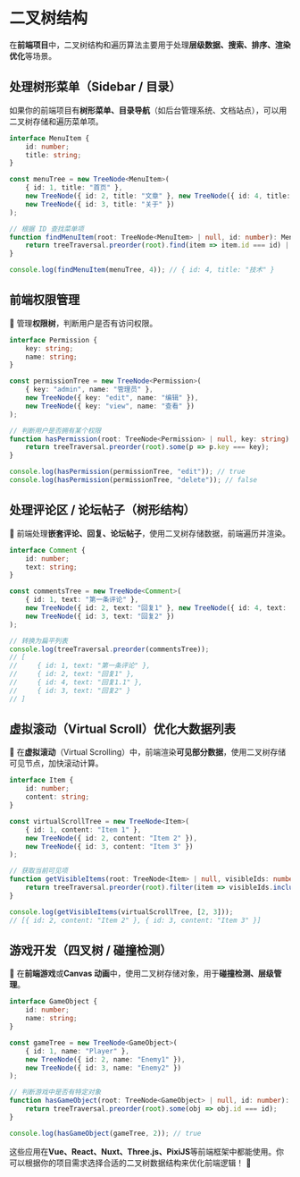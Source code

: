 # 二叉树结构
在**前端项目**中，二叉树结构和遍历算法主要用于处理**层级数据、搜索、排序、渲染优化**等场景。

## 处理树形菜单（Sidebar / 目录）
如果你的前端项目有**树形菜单、目录导航**（如后台管理系统、文档站点），可以用二叉树存储和遍历菜单项。  

```ts
interface MenuItem {
    id: number;
    title: string;
}

const menuTree = new TreeNode<MenuItem>(
    { id: 1, title: "首页" },
    new TreeNode({ id: 2, title: "文章" }, new TreeNode({ id: 4, title: "技术" })),
    new TreeNode({ id: 3, title: "关于" })
);

// 根据 ID 查找菜单项
function findMenuItem(root: TreeNode<MenuItem> | null, id: number): MenuItem | null {
    return treeTraversal.preorder(root).find(item => item.id === id) || null;
}

console.log(findMenuItem(menuTree, 4)); // { id: 4, title: "技术" }
```

## **前端权限管理**
 🔶   管理**权限树**，判断用户是否有访问权限。  

```ts
interface Permission {
    key: string;
    name: string;
}

const permissionTree = new TreeNode<Permission>(
    { key: "admin", name: "管理员" },
    new TreeNode({ key: "edit", name: "编辑" }),
    new TreeNode({ key: "view", name: "查看" })
);

// 判断用户是否拥有某个权限
function hasPermission(root: TreeNode<Permission> | null, key: string): boolean {
    return treeTraversal.preorder(root).some(p => p.key === key);
}

console.log(hasPermission(permissionTree, "edit")); // true
console.log(hasPermission(permissionTree, "delete")); // false
```


## **处理评论区 / 论坛帖子（树形结构）**
 🔶   前端处理**嵌套评论、回复、论坛帖子**，使用二叉树存储数据，前端遍历并渲染。  

```ts
interface Comment {
    id: number;
    text: string;
}

const commentsTree = new TreeNode<Comment>(
    { id: 1, text: "第一条评论" },
    new TreeNode({ id: 2, text: "回复1" }, new TreeNode({ id: 4, text: "回复1.1" })),
    new TreeNode({ id: 3, text: "回复2" })
);

// 转换为扁平列表
console.log(treeTraversal.preorder(commentsTree));
// [
//     { id: 1, text: "第一条评论" },
//     { id: 2, text: "回复1" },
//     { id: 4, text: "回复1.1" },
//     { id: 3, text: "回复2" }
// ]
```


## **虚拟滚动（Virtual Scroll）优化大数据列表**
 🔶   在**虚拟滚动**（Virtual Scrolling）中，前端渲染**可见部分数据**，使用二叉树存储可见节点，加快滚动计算。  

```ts
interface Item {
    id: number;
    content: string;
}

const virtualScrollTree = new TreeNode<Item>(
    { id: 1, content: "Item 1" },
    new TreeNode({ id: 2, content: "Item 2" }),
    new TreeNode({ id: 3, content: "Item 3" })
);

// 获取当前可见项
function getVisibleItems(root: TreeNode<Item> | null, visibleIds: number[]): Item[] {
    return treeTraversal.preorder(root).filter(item => visibleIds.includes(item.id));
}

console.log(getVisibleItems(virtualScrollTree, [2, 3])); 
// [{ id: 2, content: "Item 2" }, { id: 3, content: "Item 3" }]
```


## **游戏开发（四叉树 / 碰撞检测）**
 🔶   在**前端游戏**或**Canvas 动画**中，使用二叉树存储对象，用于**碰撞检测、层级管理**。  

```ts
interface GameObject {
    id: number;
    name: string;
}

const gameTree = new TreeNode<GameObject>(
    { id: 1, name: "Player" },
    new TreeNode({ id: 2, name: "Enemy1" }),
    new TreeNode({ id: 3, name: "Enemy2" })
);

// 判断游戏中是否有特定对象
function hasGameObject(root: TreeNode<GameObject> | null, id: number): boolean {
    return treeTraversal.preorder(root).some(obj => obj.id === id);
}

console.log(hasGameObject(gameTree, 2)); // true
```


这些应用在**Vue、React、Nuxt、Three.js、PixiJS**等前端框架中都能使用。你可以根据你的项目需求选择合适的二叉树数据结构来优化前端逻辑！ 🚀